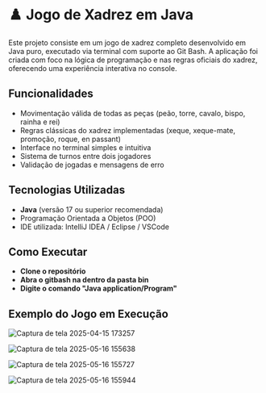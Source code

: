 # ♟️ Jogo de Xadrez em Java

Este projeto consiste em um jogo de xadrez completo desenvolvido em Java puro, executado via terminal com suporte ao Git Bash. A aplicação foi criada com foco na lógica de programação e nas regras oficiais do xadrez, oferecendo uma experiência interativa no console.

## Funcionalidades

- Movimentação válida de todas as peças (peão, torre, cavalo, bispo, rainha e rei)  
- Regras clássicas do xadrez implementadas (xeque, xeque-mate, promoção, roque, en passant)  
- Interface no terminal simples e intuitiva  
- Sistema de turnos entre dois jogadores  
- Validação de jogadas e mensagens de erro

## Tecnologias Utilizadas

- **Java** (versão 17 ou superior recomendada)
- Programação Orientada a Objetos (POO)
- IDE utilizada: IntelliJ IDEA / Eclipse / VSCode

## Como Executar

 - **Clone o repositório**
 - **Abra o gitbash na dentro da pasta bin**
 - **Digite o comando "Java application/Program"**
 

## Exemplo do Jogo em Execução
 
![Captura de tela 2025-04-15 173257](https://github.com/user-attachments/assets/79fc5f42-77c8-413c-876a-2b877c0c8ee3)

![Captura de tela 2025-05-16 155638](https://github.com/user-attachments/assets/b093cee5-be90-459f-b467-c76ed63f0e1a)

![Captura de tela 2025-05-16 155727](https://github.com/user-attachments/assets/799c4cdd-25f7-4296-ace7-394753781cd5)

![Captura de tela 2025-05-16 155944](https://github.com/user-attachments/assets/a97890b8-06ec-4b52-9531-d88cee8f9744)



